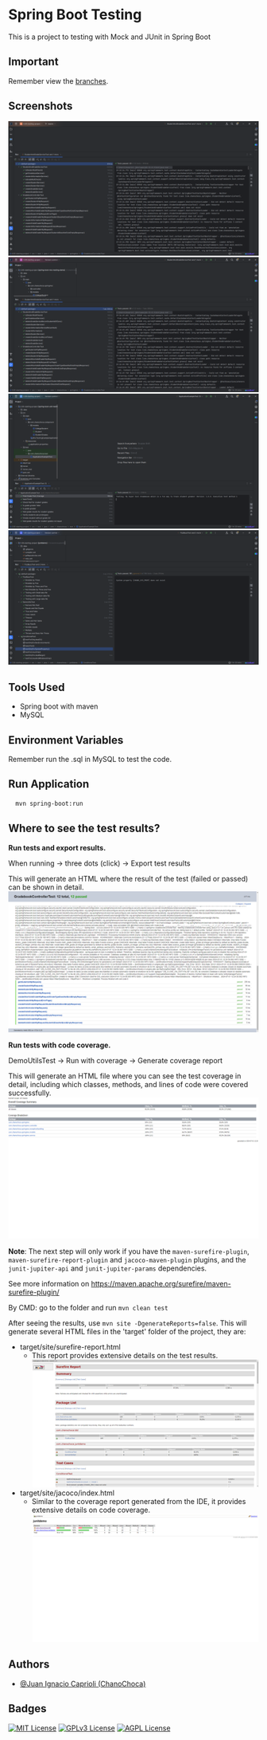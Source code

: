 # Spring Boot Testing

This is a project to testing with Mock and JUnit in Spring Boot

## Important
Remember view the [branches](https://github.com/ChanoChoca/SpringBootTesting/branches).

## Screenshots

![Test Screenshot](src/main/resources/images/1.png)
![Test Screenshot](src/main/resources/images/2.png)
![Test Screenshot](src/main/resources/images/3.png)
![Test Screenshot](src/main/resources/images/4.png)


## Tools Used

- Spring boot with maven
- MySQL


## Environment Variables

Remember run the .sql in MySQL to test the code.


## Run Application

```bash
  mvn spring-boot:run
```

## Where to see the test results?
**Run tests and export results.**

When running → three dots (click) → Export test results

This will generate an HTML where the result of the test (failed or passed) can be shown in detail.
![Test Screenshot](src/main/resources/images/test1.png)

**Run tests with code coverage.**

DemoUtilsTest → Run with coverage → Generate coverage report

This will generate an HTML file where you can see the test coverage in detail, including which classes, methods, and lines of code were covered successfully.
![Test Screenshot](src/main/resources/images/test2.png)

**Note**: The next step will only work if you have the `maven-surefire-plugin`, `maven-surefire-report-plugin` and `jacoco-maven-plugin` plugins, and the `junit-jupiter-api` and `junit-jupiter-params` dependencies.

See more information on https://maven.apache.org/surefire/maven-surefire-plugin/

By CMD: go to the folder and run `mvn clean test`

After seeing the results, use `mvn site -DgenerateReports=false`. This will generate several HTML files in the 'target' folder of the project, they are:
- target/site/surefire-report.html
  - This report provides extensive details on the test results.
    ![Test Screenshot](src/main/resources/images/test3.png)
- target/site/jacoco/index.html
  - Similar to the coverage report generated from the IDE, it provides extensive details on code coverage.
    ![Test Screenshot](src/main/resources/images/test4.png)

## Authors

- [@Juan Ignacio Caprioli (ChanoChoca)](https://github.com/ChanoChoca)


## Badges

[//]: # (Add badges from somewhere like: [shields.io]&#40;https://shields.io/&#41;)

[![MIT License](https://img.shields.io/badge/License-MIT-green.svg)](https://choosealicense.com/licenses/mit/)
[![GPLv3 License](https://img.shields.io/badge/License-GPL%20v3-yellow.svg)](https://opensource.org/licenses/)
[![AGPL License](https://img.shields.io/badge/license-AGPL-blue.svg)](http://www.gnu.org/licenses/agpl-3.0)
